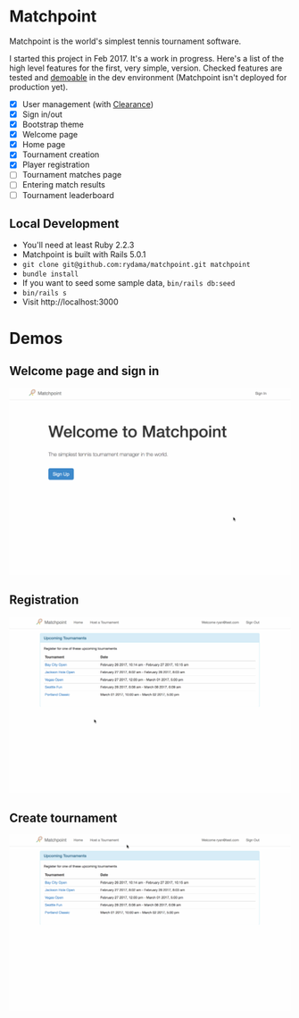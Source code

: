 # Matchpoint

Matchpoint is the world's simplest tennis tournament software.

I started this project in Feb 2017. It's a work in progress. Here's a list of
the high level features for the first, very simple, version. Checked features are tested and [demoable](#demos)
in the dev environment (Matchpoint isn't deployed for production yet).

- [x] User management (with [Clearance](https://github.com/thoughtbot/clearance))
- [x] Sign in/out
- [x] Bootstrap theme
- [x] Welcome page
- [x] Home page
- [x] Tournament creation
- [x] Player registration
- [ ] Tournament matches page
- [ ] Entering match results
- [ ] Tournament leaderboard

## Local Development

- You'll need at least Ruby 2.2.3
- Matchpoint is built with Rails 5.0.1
- `git clone git@github.com:rydama/matchpoint.git matchpoint`
- `bundle install`
-  If you want to seed some sample data, `bin/rails db:seed`
- `bin/rails s`
- Visit http://localhost:3000


# Demos

## Welcome page and sign in

![welcome](demo_videos/welcome.gif)

## Registration

![register](demo_videos/register.gif)

## Create tournament

![host](demo_videos/host.gif)
